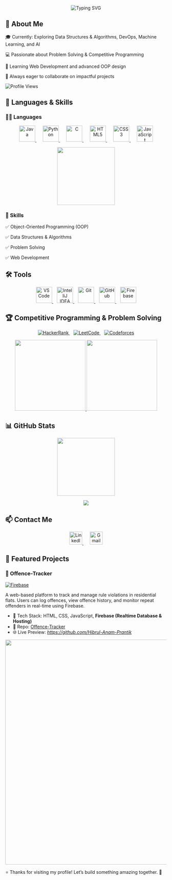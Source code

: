 <p align="center">
  <img src="https://readme-typing-svg.herokuapp.com?font=Fira+Code&size=36&pause=1000&color=76F893&center=true&vCenter=true&width=700&lines=Hi,+I+am+Hibrul+Anam+Prantik" alt="Typing SVG" />
</p>


## 🚀 About Me
🎓 Currently: Exploring Data Structures & Algorithms, DevOps, Machine Learning, and AI

💻 Passionate about Problem Solving & Competitive Programming

🌱 Learning Web Development and advanced OOP design

🤝 Always eager to collaborate on impactful projects

![Profile Views](https://komarev.com/ghpvc/?username=Hibrul-Anam-Prantik)

## 🧰 Languages & Skills
### 👨‍💻 Languages

<p align="center">
  <a href="https://www.java.com/" target="_blank" rel="noopener noreferrer">
    <img src="https://cdn.jsdelivr.net/gh/devicons/devicon/icons/java/java-original.svg" alt="Java" width="50" height="50"/>
  </a>
  &nbsp;&nbsp;&nbsp;&nbsp;
  <a href="https://www.python.org/" target="_blank" rel="noopener noreferrer">
    <img src="https://cdn.jsdelivr.net/gh/devicons/devicon/icons/python/python-original.svg" alt="Python" width="50" height="50"/>
  </a>
  &nbsp;&nbsp;&nbsp;&nbsp;
  <a href="https://en.wikipedia.org/wiki/C_(programming_language)" target="_blank" rel="noopener noreferrer">
    <img src="https://cdn.jsdelivr.net/gh/devicons/devicon/icons/c/c-original.svg" alt="C" width="50" height="50"/>
  </a>
  &nbsp;&nbsp;&nbsp;&nbsp;
  <a href="https://developer.mozilla.org/en-US/docs/Web/HTML" target="_blank" rel="noopener noreferrer">
    <img src="https://cdn.jsdelivr.net/gh/devicons/devicon/icons/html5/html5-original.svg" alt="HTML5" width="50" height="50"/>
  </a>
  &nbsp;&nbsp;&nbsp;&nbsp;
  <a href="https://developer.mozilla.org/en-US/docs/Web/CSS" target="_blank" rel="noopener noreferrer">
    <img src="https://cdn.jsdelivr.net/gh/devicons/devicon/icons/css3/css3-original.svg" alt="CSS3" width="50" height="50"/>
  </a>
  &nbsp;&nbsp;&nbsp;&nbsp;
  <a href="https://developer.mozilla.org/en-US/docs/Web/JavaScript" target="_blank" rel="noopener noreferrer">
    <img src="https://cdn.jsdelivr.net/gh/devicons/devicon/icons/javascript/javascript-original.svg" alt="JavaScript" width="50" height="50"/>
  </a>
</p>

<p align="center"><img src="https://github-readme-stats.vercel.app/api/top-langs/?username=Hibrul-Anam-Prantik&layout=compact&theme=tokyonight" height="180em" /></p>


### 🚧 Skills
✅ Object-Oriented Programming (OOP)

✅ Data Structures & Algorithms

✅ Problem Solving

✅ Web Development

## 🛠️ Tools
<p align="center">
  <a href="https://code.visualstudio.com/" target="_blank">
    <img src="https://cdn.jsdelivr.net/gh/devicons/devicon/icons/vscode/vscode-original.svg" alt="VS Code" width="50" height="50"/>
  </a>
  &nbsp;&nbsp;
  <a href="https://www.jetbrains.com/idea/" target="_blank">
    <img src="https://cdn.jsdelivr.net/gh/devicons/devicon/icons/intellij/intellij-original.svg" alt="IntelliJ IDEA" width="50" height="50"/>
  </a>
  &nbsp;&nbsp;
  <a href="https://git-scm.com/" target="_blank">
    <img src="https://cdn.jsdelivr.net/gh/devicons/devicon/icons/git/git-original.svg" alt="Git" width="50" height="50"/>
  </a>
  &nbsp;&nbsp;
  <a href="https://github.com/" target="_blank">
    <img src="https://skillicons.dev/icons?i=github" alt="GitHub" width="50" height="50"/>
  </a>
	&nbsp;&nbsp;
  <a href="https://firebase.google.com/" target="_blank">
    <img src="https://cdn.jsdelivr.net/gh/devicons/devicon/icons/firebase/firebase-plain.svg" alt="Firebase" width="50" height="50"/>
  </a>
</p>


## 🏆 Competitive Programming & Problem Solving
		
<p align="center">
  <a href="https://www.hackerrank.com/profile/hibrul_anam_pra1" target="_blank" rel="noopener noreferrer">
    <img src="https://img.shields.io/badge/HackerRank-2EC866?style=for-the-badge&logo=HackerRank&logoColor=white" alt="HackerRank"/>
  </a>
  &nbsp;&nbsp;
  <a href="https://leetcode.com/Anam_Prantik/" target="_blank" rel="noopener noreferrer">
    <img src="https://img.shields.io/badge/LeetCode-FFA116?style=for-the-badge&logo=LeetCode&logoColor=black" alt="LeetCode"/>
  </a>
  &nbsp;&nbsp;
  <a href="https://codeforces.com/profile/Prantik_" target="_blank" rel="noopener noreferrer">
    <img src="https://img.shields.io/badge/Codeforces-1F8ACB?style=for-the-badge&logo=Codeforces&logoColor=white" alt="Codeforces"/>
  </a>
</p>


<p align="center"> <a href="https://leetcode.com/Anam_Prantik/"> <img height="220em" src="https://leetcard.jacoblin.cool/Anam_Prantik?theme=dark&font=ABeeZee&ext=heatmap" /> </a> <a href="https://codeforces.com/profile/Prantik_"> <img height="220em" src="https://codeforces-readme-stats.vercel.app/api/card?username=Prantik_&theme=dark&force_username=true" /> </a> </p>

## 📊 GitHub Stats
<p align="center"> <img src="https://github-readme-stats.vercel.app/api?username=Hibrul-Anam-Prantik&show_icons=true&count_private=true&theme=tokyonight" height="180em" /> 

</p> <p align="center"> <img src="https://streak-stats.demolab.com?user=Hibrul-Anam-Prantik&theme=tokyonight&date_format=M%20j%5B%2C%20Y%5D" /> </p>

## 📫 Contact Me

<p align="center">
  <a href="https://www.linkedin.com/in/hibrul-anam-prantik-32516b306" target="_blank" rel="noopener noreferrer">
    <img src="https://cdn.jsdelivr.net/gh/devicons/devicon/icons/linkedin/linkedin-original.svg" alt="LinkedIn" width="40" height="40" />
  </a>
  &nbsp;&nbsp;&nbsp;&nbsp;
  <a href="mailto:hibrul.anam.prantik@g.bracu.ac.bd" target="_blank" rel="noopener noreferrer">
    <img src="https://upload.wikimedia.org/wikipedia/commons/4/4e/Gmail_Icon.png" alt="Gmail" width="40" height="40" />
  </a>
</p>

## 📂 Featured Projects

### 🚨 Offence-Tracker
[![Firebase](https://img.shields.io/badge/Firebase-Backend-yellow?logo=firebase&logoColor=white&style=flat-square)](https://firebase.google.com/)

A web-based platform to track and manage rule violations in residential flats. Users can log offences, view offence history, and monitor repeat offenders in real-time using Firebase.

- 🔧 Tech Stack: HTML, CSS, JavaScript, **Firebase (Realtime Database & Hosting)**
- 📁 Repo: [Offence-Tracker]([https://github.com/Hibrul-Anam-Prantik/Offence-Tracker](https://hibrul-anam-prantik.github.io/Offence-Tracker/))
- 🌐 Live Preview: *https://github.com/Hibrul-Anam-Prantik*

<img src="https://github.com/Hibrul-Anam-Prantik/Offence-Tracker/assets/your-image-id.gif" width="700"/>



⭐️ Thanks for visiting my profile! Let’s build something amazing together. 🌟
